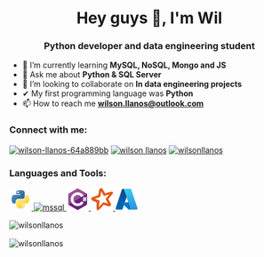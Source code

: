 <h1 align="center">Hey guys 👋, I'm Wil</h1>
<h3 align="center">Python developer and data engineering student</h3>

- 🌱 I’m currently learning **MySQL, NoSQL, Mongo and JS**
- 💬 Ask me about **Python & SQL Server**
- 👯 I’m looking to collaborate on **In data engineering projects**
- ✔ My first programming language was **Python**
- 📫 How to reach me **wilson.llanos@outlook.com**

<h3 align="left">Connect with me:</h3>
<p align="left">
<a href="https://linkedin.com/in/wilson-llanos-64a889bb" target="blank"><img align="center" src="https://raw.githubusercontent.com/rahuldkjain/github-profile-readme-generator/master/src/images/icons/Social/linked-in-alt.svg" alt="wilson-llanos-64a889bb" height="30" width="40" /></a>
<a href="https://fb.com/wilson llanos" target="blank"><img align="center" src="https://raw.githubusercontent.com/rahuldkjain/github-profile-readme-generator/master/src/images/icons/Social/facebook.svg" alt="wilson llanos" height="30" width="40" /></a>
<a href="https://instagram.com/wilsonllanos" target="blank"><img align="center" src="https://raw.githubusercontent.com/rahuldkjain/github-profile-readme-generator/master/src/images/icons/Social/instagram.svg" alt="wilsonllanos" height="30" width="40" /></a>
</p>

<h3 align="left">Languages and Tools:</h3>
<p align="left"> <a href="https://www.python.org" target="_blank" rel="noreferrer"> <img src="https://raw.githubusercontent.com/devicons/devicon/master/icons/python/python-original.svg" alt="python" width="40" height="40"/> </a> <a href="https://www.microsoft.com/en-us/sql-server" target="_blank" rel="noreferrer"> <img src="https://www.svgrepo.com/show/303229/microsoft-sql-server-logo.svg" alt="mssql" width="40" height="40"/> </a> <a href="https://dotnet.microsoft.com/pt-br/languages/csharp" target="_blank" rel="noreferrer"> <img src="https://raw.githubusercontent.com/devicons/devicon/master/icons/csharp/csharp-original.svg" alt="csharp" width="40" height="40"/> </a> <a href="https://spark.apache.org" target="_blank" rel="noreferrer"> <img src="https://raw.githubusercontent.com/devicons/devicon/master/icons/apachespark/apachespark-original.svg" alt="apachespark" width="40" height="40"/> </a> <a href="https://azure.microsoft.com" target="_blank" rel="noreferrer"> <img src="https://raw.githubusercontent.com/devicons/devicon/master/icons/azure/azure-original.svg" alt="azure" width="40" height="40"/> </a></p>

<p><img align="center" src="https://github-readme-stats.vercel.app/api/top-langs?username=wilsonllanos&show_icons=true&locale=en&layout=compact" alt="wilsonllanos" /></p>

<p><img align="center" src="https://github-readme-streak-stats.herokuapp.com/?user=wilsonllanos&" alt="wilsonllanos" /></p>
